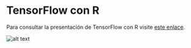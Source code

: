 # TensorFlow con R

Para consultar la presentación de TensorFlow con R visite [este enlace](https://rpubs.com/fhernanb/TF).

![alt text](https://raw.githubusercontent.com/fhernanb/fhernanb.github.io/master/docs/logos_tf_keras_rstudio.png)

